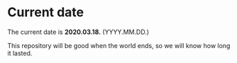 # Current date

The current date is **2020.03.18.** (YYYY.MM.DD.)

This repository will be good when the world ends, so we will know how long it lasted.